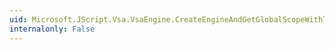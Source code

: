 ```yaml
---
uid: Microsoft.JScript.Vsa.VsaEngine.CreateEngineAndGetGlobalScopeWithTypeAndRootNamespace(System.Boolean,System.String[],System.RuntimeTypeHandle,System.String)
internalonly: False
---
```

